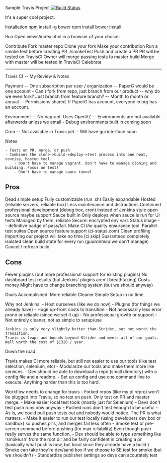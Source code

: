 Sample Travis Project
[![Build Status](https://travis-ci.org/aconfee/TravisTest.svg?branch=master)](https://travis-ci.org/aconfee/TravisTest)

It's a super cool project.

Installation
	npm install -g bower
	npm install
	bower install

Run
	Open views/index.html in a browser of your choice.

Contribute
	Fork master repo
	Clone your fork
	Make your contribution
	Run a smoke test before creating PR 
		./smokeTest
	Push and create a PR
		PR will be tested on TravisCI
		Owner will merge passing tests to master build
		Merge with master will be tested in TravisCI
	Celebrate

-----------------------------------------------------------------------

Travis CI -- My Review & Notes

Payment 		-- One subscription per user / organization
				-- PaperG would be one account
					- Can't fork from repo, just branch from our product -- why do we even fork? Just branch from feature branch?
				-- Month to month or annual
				-- Permissions shared. If PaperG has account, everyone in org has an account.

Environment		-- No Vagrant. Uses OpenVZ
				-- Environments are not available afterwards unless we email
					- Debug environments built in coming soon

Cron			-- Not available in Travis yet.
					- Will have gui interface soon

Notes

	- Tests on PR, merge, or push
	- Combines the clone->build->deploy->test process into one neat, concise, hosted tool. 
		- Don't have to manage vagrant. Don't have to manage cloning and building. Focus on test!
		- Don't have to manage sauce tunnel
	

Pros 	
-----------------------------------------------	
Dead simple setup
Fully customizable (run .sh)
Easily expandable
Hosted (reliable servers, reliable box)
	Less maintenance and distractions
Continued professional development (debug box, cron) instead of Jenkins style open source maybe support
Sauce built in 
	Only deploys when sauce is run for UI tests
	Managed by them: reliable
Secure: encrypted env vars
Status image -- definitive badge of pass/fail. Make CI *the* quality ensurance tool.
Parallel test suites
Open source feature support (ci-status.com)
Clean profiling
Importing our project will take no time
[ci skip]
Guaranteed completely isolated clean build state for every run (*guaranteed* we don't manage)
Cancel / refresh build

Cons
----------------------------------------------
Fewer plugins (but more professional support for existing plugins)
No dashboard test results (but Jenkins' plugins aren't breathtaking)
Costs money
Might have to change branching system (but we should anyway)

Goals Accomplished:
	More reliable
	Cleaner
	Simple 
	Setup in no time


Why not Jenkins:
	- Host ourselves (like we do now)
	- Plugins (for things we already have)
	- Huge up-front costs to transition
	- Not necessarily less error prone or reliable (since we set it up)
	- No professional growth or support
	- Not entirely cleaner, not as simple to setup/use

	Jenkins is only very slightly better than Strider, but not worth the transition.
	Travis is leaps and bounds beyond Strider and meets all of our goals. Well worth the cost of $1320 / year. 



Down the road:

Travis makes CI more reliable, but still not easier to use our tools (like test selection, selenium, etc)
	- Modularize our tools and make them more like services.
	- Dev should be able to download a repo (small directory) with a config file and a readme. 
		- Set up config and use one command line to execute. Anything harder than this is too hard.

Workflow needs to change for travis
	- Forked repos (like my pl repro) won't be plugged into Travis, so no test on push. Only test on PR and master merge. 
		- Make easier local test tools (mostly just for Selenium)
		- Devs don't test push runs now anyway
		- Pushed runs don't test enough to be useful
		- As is, we could pull push tests out and nobody would notice. The PR is what matters.
	- Make it easier to run our test locally (using developers dev box or sandbox) so pushes,pr's, and merges fail less often
		- Smoke test or pre-screen command before pushing (for max reliability) Even though push really serves the same function.
		- Dev should be able to type something like 'smoke.sh' from the root dir and be fairly confident in creating a pr (basically what push is now, but local since they already have a build.) Smoke can take they're dev/sand box if we choose to SE test for smoke (but we shouldn't)
	- Standardize publisher settings so devs can accurately test
